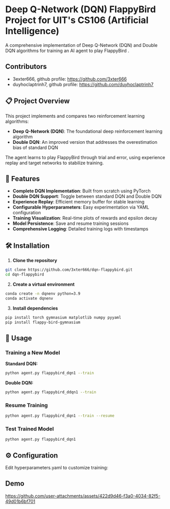 # Deep Q-Network (DQN) FlappyBird Project for UIT's CS106 (Artificial Intelligence)

A comprehensive implementation of Deep Q-Network (DQN) and Double DQN algorithms for training an AI agent to play FlappyBird .
## Contributors
- 3exter666, github profile: https://github.com/3xter666
- duyhoclaptrinh7, github profile: https://github.com/duyhoclaptrinh7 
## 📋 Project Overview

This project implements and compares two reinforcement learning algorithms:
- **Deep Q-Network (DQN)**: The foundational deep reinforcement learning algorithm
- **Double DQN**: An improved version that addresses the overestimation bias of standard DQN

The agent learns to play FlappyBird through trial and error, using experience replay and target networks to stabilize training.

## 🚀 Features

- **Complete DQN Implementation**: Built from scratch using PyTorch
- **Double DQN Support**: Toggle between standard DQN and Double DQN
- **Experience Replay**: Efficient memory buffer for stable learning
- **Configurable Hyperparameters**: Easy experimentation via YAML configuration
- **Training Visualization**: Real-time plots of rewards and epsilon decay
- **Model Persistence**: Save and resume training sessions
- **Comprehensive Logging**: Detailed training logs with timestamps

## 🛠️ Installation

1. **Clone the repository**
```bash
git clone https://github.com/3xter666/dqn-flappybird.git
cd dqn-flappybird
```

2. **Create a virtual environment**
```bash
conda create -n dqnenv python=3.9
conda activate dqnenv
```

3. **Install dependencies**
```bash
pip install torch gymnasium matplotlib numpy pyyaml
pip install flappy-bird-gymnasium
```

## 🎯 Usage

### Training a New Model

**Standard DQN:**
```bash
python agent.py flappybird_dqn1 --train
```

**Double DQN:**
```bash
python agent.py flappybird_ddqn1 --train
```

### Resume Training
```bash
python agent.py flappybird_dqn1 --train --resume
```

### Test Trained Model
```bash
python agent.py flappybird_dqn1
```

## ⚙️ Configuration

Edit hyperparameters.yaml to customize training:

## Demo

https://github.com/user-attachments/assets/422d9d46-f3a0-4034-82f5-49d01b6bf701



